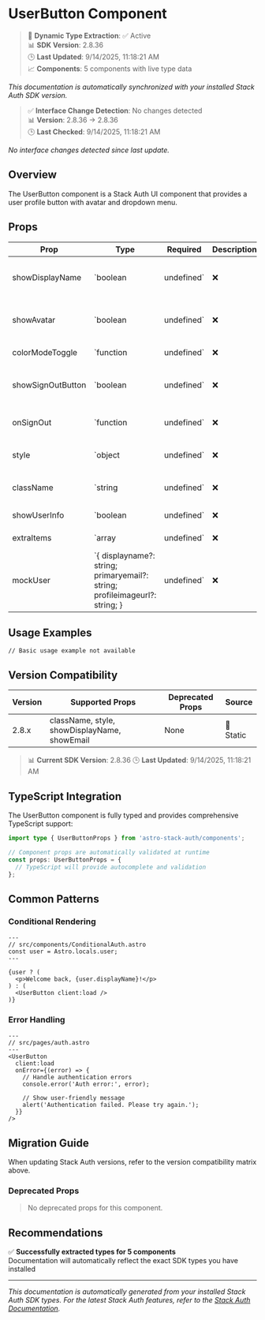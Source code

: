 # UserButton Component

> 🔄 **Dynamic Type Extraction**: ✅ Active  
> 📊 **SDK Version**: 2.8.36  
> 🕒 **Last Updated**: 9/14/2025, 11:18:21 AM  
> 📈 **Components**: 5 components with live type data

*This documentation is automatically synchronized with your installed Stack Auth SDK version.*

> ✅ **Interface Change Detection**: No changes detected  
> 📊 **Version**: 2.8.36 → 2.8.36  
> 🕒 **Last Checked**: 9/14/2025, 11:18:21 AM

*No interface changes detected since last update.*

## Overview

The UserButton component is a Stack Auth UI component that provides a user profile button with avatar and dropdown menu.



## Props

| Prop | Type | Required | Description | Source |
|------|------|----------|-------------|--------|
| showDisplayName | `boolean | undefined` | ❌ | Whether to display the user's name next to the avatar | 📝 Static |
| showAvatar | `boolean | undefined` | ❌ | Whether to display the user's avatar image | 📝 Static |
| colorModeToggle | `function | undefined` | ❌ | colorModeToggle property | 🔄 Dynamic |
| showSignOutButton | `boolean | undefined` | ❌ | Whether to display sign out button in dropdown menu | 📝 Static |
| onSignOut | `function | undefined` | ❌ | Callback function called when user signs out | 📝 Static |
| style | `object | undefined` | ❌ | Custom CSS styles for the component | 📝 Static |
| className | `string | undefined` | ❌ | CSS class name for custom styling | 📝 Static |
| showUserInfo | `boolean | undefined` | ❌ | showUserInfo property | 🔄 Dynamic |
| extraItems | `array | undefined` | ❌ | extraItems property | 🔄 Dynamic |
| mockUser | `{ displayname?: string; primaryemail?: string; profileimageurl?: string; } | undefined` | ❌ | mockUser property | 🔄 Dynamic |

## Usage Examples

```astro
// Basic usage example not available
```

## Version Compatibility

| Version | Supported Props | Deprecated Props | Source |
|---------|-----------------|------------------|--------|
| 2.8.x | className, style, showDisplayName, showEmail | None | 📝 Static |

> 📊 **Current SDK Version**: 2.8.36
> 🕒 **Last Updated**: 9/14/2025, 11:18:21 AM


## TypeScript Integration

The UserButton component is fully typed and provides comprehensive TypeScript support:

```typescript
import type { UserButtonProps } from 'astro-stack-auth/components';

// Component props are automatically validated at runtime
const props: UserButtonProps = {
  // TypeScript will provide autocomplete and validation
};
```

## Common Patterns

### Conditional Rendering

```astro
---
// src/components/ConditionalAuth.astro
const user = Astro.locals.user;
---

{user ? (
  <p>Welcome back, {user.displayName}!</p>
) : (
  <UserButton client:load />
)}
```

### Error Handling

```astro
---
// src/pages/auth.astro
---
<UserButton
  client:load
  onError={(error) => {
    // Handle authentication errors
    console.error('Auth error:', error);
    
    // Show user-friendly message
    alert('Authentication failed. Please try again.');
  }}
/>
```

## Migration Guide

When updating Stack Auth versions, refer to the version compatibility matrix above. 

### Deprecated Props

> No deprecated props for this component.


## Recommendations

✅ **Successfully extracted types for 5 components**  
Documentation will automatically reflect the exact SDK types you have installed



---

*This documentation is automatically generated from your installed Stack Auth SDK types. For the latest Stack Auth features, refer to the [Stack Auth Documentation](https://docs.stack-auth.com/).*

